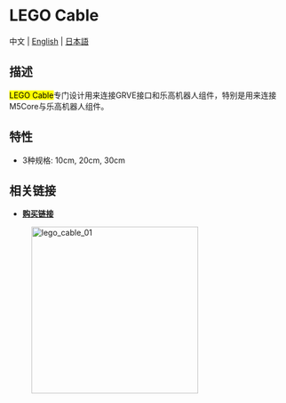 # LEGO Cable

中文 | [English](en/product_documents/accessories/lego_cable) | [日本語](ja/product_documents/accessories/lego_cable)

## 描述

<mark>LEGO Cable</mark>专门设计用来连接GRVE接口和乐高机器人组件，特别是用来连接M5Core与乐高机器人组件。

## 特性

-  3种规格: 10cm, 20cm, 30cm

## 相关链接

<!-- - **[Example](en/file_to_display_null)** -->
- **[购买链接](https://www.aliexpress.com/store/product/M5Stack-M5Bala-ESP32-6Pin-10-20/3226069_32923086380.html)**

<figure>
    <img src="assets/img/product_pics/accessories/lego_cable_01.jpg" alt="lego_cable_01" width="300px" height="300px">
</figure>